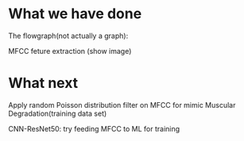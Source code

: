 # What we have done
The flowgraph(not actually a graph):

MFCC feture extraction
(show image)




# What next
Apply random Poisson distribution filter on MFCC for mimic Muscular Degradation(training data set)

CNN-ResNet50: try feeding MFCC to ML for training 
